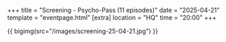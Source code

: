 +++
title = "Screening - Psycho-Pass (11 episodes)"
date = "2025-04-21"
template = "eventpage.html"
[extra]
location = "HQ"
time = "20:00"
+++

{{ bigimg(src="/images/screening-25-04-21.jpg") }}
